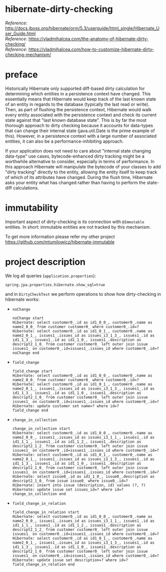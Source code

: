 # hibernate-dirty-checking

_Reference_: http://docs.jboss.org/hibernate/orm/5.3/userguide/html_single/Hibernate_User_Guide.html  
_Reference_: https://vladmihalcea.com/the-anatomy-of-hibernate-dirty-checking/  
_Reference_: https://vladmihalcea.com/how-to-customize-hibernate-dirty-checking-mechanism/

# preface
Historically Hibernate only supported diff-based dirty calculation for 
determining which entities in a persistence context have changed. This 
essentially means that Hibernate would keep track of the last known 
state of an entity in regards to the database (typically the last read 
or write). Then, as part of flushing the persistence context, Hibernate 
would walk every entity associated with the persistence context and check 
its current state against that "last known database state". This is by 
far the most thorough approach to dirty checking because it accounts for 
data-types that can change their internal state (java.util.Date is the 
prime example of this). However, in a persistence context with a large 
number of associated entities, it can also be a performance-inhibiting 
approach.

If your application does not need to care about "internal state changing 
data-type" use cases, bytecode-enhanced dirty tracking might be a 
worthwhile alternative to consider, especially in terms of performance. 
In this approach Hibernate will manipulate the bytecode of your classes 
to add "dirty tracking" directly to the entity, allowing the entity itself 
to keep track of which of its attributes have changed. During the flush 
time, Hibernate asks your entity what has changed rather than having to 
perform the state-diff calculations.

# immutability
Important aspect of dirty-checking is its connection with `@Immutable`
entities. In short: immutable entities are not tracked by this mechanism.

To get more information please refer my other project
https://github.com/mtumilowicz/hibernate-immutable

# project description
We log all queries (`application.properties`):
```
spring.jpa.properties.hibernate.show_sql=true
```
and in `DirtyCheckTest` we perform operations to show how dirty-checking
in hibernate works:
* `noChange`
    ```
    noChange start
    Hibernate: select customer0_.id as id1_0_0_, customer0_.name as name2_0_0_ from customer customer0_ where customer0_.id=?
    Hibernate: select customer0_.id as id1_0_1_, customer0_.name as name2_0_1_, issues1_.issues_id as issues_i3_1_3_, issues1_.id as id1_1_3_, issues1_.id as id1_1_0_, issues1_.description as descript2_1_0_ from customer customer0_ left outer join issue issues1_ on customer0_.id=issues1_.issues_id where customer0_.id=?
    noChange end
    ```
* `field_change`
    ```
    field_change start
    Hibernate: select customer0_.id as id1_0_0_, customer0_.name as name2_0_0_ from customer customer0_ where customer0_.id=?
    Hibernate: select customer0_.id as id1_0_1_, customer0_.name as name2_0_1_, issues1_.issues_id as issues_i3_1_3_, issues1_.id as id1_1_3_, issues1_.id as id1_1_0_, issues1_.description as descript2_1_0_ from customer customer0_ left outer join issue issues1_ on customer0_.id=issues1_.issues_id where customer0_.id=?
    Hibernate: update customer set name=? where id=?
    field_change end    
    ```
* `change_in_collection`
    ```
    change_in_collection start
    Hibernate: select customer0_.id as id1_0_0_, customer0_.name as name2_0_0_, issues1_.issues_id as issues_i3_1_1_, issues1_.id as id1_1_1_, issues1_.id as id1_1_2_, issues1_.description as descript2_1_2_ from customer customer0_ left outer join issue issues1_ on customer0_.id=issues1_.issues_id where customer0_.id=?
    Hibernate: select customer0_.id as id1_0_1_, customer0_.name as name2_0_1_, issues1_.issues_id as issues_i3_1_3_, issues1_.id as id1_1_3_, issues1_.id as id1_1_0_, issues1_.description as descript2_1_0_ from customer customer0_ left outer join issue issues1_ on customer0_.id=issues1_.issues_id where customer0_.id=?
    Hibernate: select issue0_.id as id1_1_0_, issue0_.description as descript2_1_0_ from issue issue0_ where issue0_.id=?
    Hibernate: insert into issue (description, id) values (?, ?)
    Hibernate: update issue set issues_id=? where id=?
    change_in_collection end    
    ```
* `field_change_in_relation`
    ```
    field_change_in_relation start
    Hibernate: select customer0_.id as id1_0_0_, customer0_.name as name2_0_0_, issues1_.issues_id as issues_i3_1_1_, issues1_.id as id1_1_1_, issues1_.id as id1_1_2_, issues1_.description as descript2_1_2_ from customer customer0_ left outer join issue issues1_ on customer0_.id=issues1_.issues_id where customer0_.id=?
    Hibernate: select customer0_.id as id1_0_1_, customer0_.name as name2_0_1_, issues1_.issues_id as issues_i3_1_3_, issues1_.id as id1_1_3_, issues1_.id as id1_1_0_, issues1_.description as descript2_1_0_ from customer customer0_ left outer join issue issues1_ on customer0_.id=issues1_.issues_id where customer0_.id=?
    Hibernate: update issue set description=? where id=?
    field_change_in_relation end    
    ```